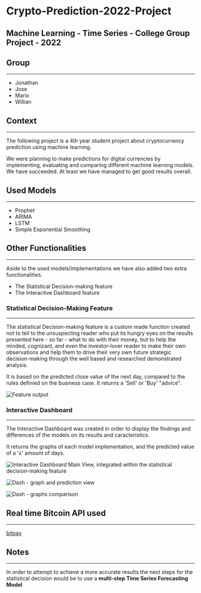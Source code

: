 # Crypto-Prediction-2022-Project
Machine Learning  - Time Series - College Group Project - 2022
---

## Group
---
- Jonathan
- Jose
- Mario
- Willian

## Context
---
The following project is a 4th year student project about cryptocurrency prediction using
machine learning. 

We were planning to make predictions for digital currencies by implementing, evaluating and comparing different machine learning models. 
We have succeeded. At least we have managed to get good results overall.

## Used Models
---
- Prophet
- ARIMA
- LSTM
- Simple Exponential Smoothing

## Other Functionalities
---
Aside to the used models/implementations we have also added two extra functionalities.
- The Statistical Decision-making feature
- The Interactive Dashboard feature

### Statistical Decision-Making Feature
---
The statistical Decision-making feature is a custom made function created not to tell to the unsuspecting reader who put its hungry eyes on the results
presented here - so far - what to do with their money, but to help the minded, cognizant, and even
the investor-lover reader to make their own observations and help them to drive their very own future
strategic decision-making through the well based and researched demonstrated analysis.

It is based on the predicted close value of the next day, compared to the rules definied on the business case.
It returns a 'Sell' or 'Buy' "advice".

![Feature output](https://github.com/SergJohn/Crypto-Prediction-2022-Project/blob/main/imgs-project/stas-dec-feat.jpeg?raw=true)

### Interactive Dashboard
---
The Interactive Dashboard was created in order to display the findings and differences of the models on its results and caracteristics.

It returns the graphs of each model implementation, and the predicted value of a 'x' amount of days.

![Interactive Dashboard Main View, integrated within the statistical decision-making feature](https://github.com/SergJohn/Crypto-Prediction-2022-Project/blob/main/imgs-project/dash-main.jpeg?raw=true)

![Dash - graph and prediction view](https://github.com/SergJohn/Crypto-Prediction-2022-Project/blob/main/imgs-project/dash001.jpeg?raw=true)

![Dash - graphs comparison](https://github.com/SergJohn/Crypto-Prediction-2022-Project/blob/main/imgs-project/dash002.jpeg?raw=true)


## Real time Bitcoin API used
---
[bitpay](https://bitpay.com/api/)


## Notes
---
In order to attempt to achieve a more accurate results the next steps for the statistical decision would be to use a **multi-step Time Series Forecasting Model**
